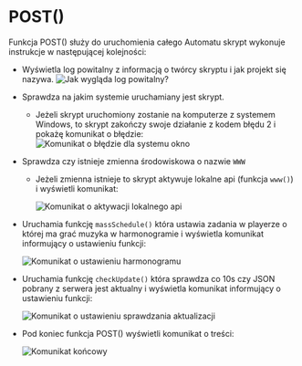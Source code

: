 # POST()
Funkcja POST() służy do uruchomienia całego Automatu skrypt wykonuje instrukcje w następującej kolejności:
- Wyświetla log powitalny z informacją o twórcy skryptu i jak projekt się nazywa.
![Jak wygląda log powitalny?](https://i.imgur.com/n98C6uS.png)
- Sprawdza na jakim systemie uruchamiany jest skrypt. 
    - Jeżeli skrypt uruchomiony zostanie na komputerze z systemem Windows, to skrypt zakończy swoje działanie z kodem błędu 2 i pokażę komunikat o błędzie:
    ![Komunikat o błędzie dla systemu okno](https://i.imgur.com/yP5dJze.png)
- Sprawdza czy istnieje zmienna środowiskowa o nazwie `WWW`
    - Jeżeli zmienna istnieje to skrypt aktywuje lokalne api (funkcja `www()`) i wyświetli komunikat:

        ![Komunikat o aktywacji lokalnego api](https://i.imgur.com/7FItcZu.png)
- Uruchamia funkcję `massSchedule()` która ustawia zadania w playerze o której ma grać muzyka w harmonogramie i wyświetla komunikat informujący o ustawieniu funkcji:

    ![Komunikat o ustawieniu harmonogramu](https://i.imgur.com/UnezZCp.png)
- Uruchamia funkcję `checkUpdate()` która sprawdza co 10s czy JSON pobrany z serwera jest aktualny i wyświetla komunikat informujący o ustawieniu funkcji:

    ![Komunikat o ustawieniu sprawdzania aktualizacji](https://i.imgur.com/Akm8cAd.png)
- Pod koniec funkcja POST() wyświetli komunikat o treści:
    
    ![Komunikat końcowy](https://i.imgur.com/O9PX2wy.png)